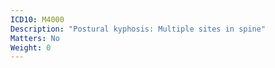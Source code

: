 ```yaml
---
ICD10: M4000
Description: "Postural kyphosis: Multiple sites in spine"
Matters: No
Weight: 0
---
```

